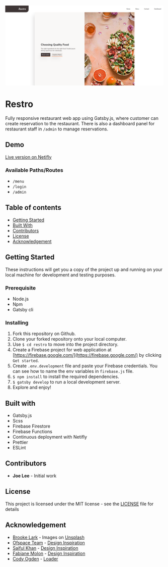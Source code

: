 ![Preview of Restro homepage](src/images/homepage-preview.png)

# Restro

Fully responsive restaurant web app using Gatsby.js, where customer can create reservation to the restaurant. There is also a dashboard panel for restaurant staff in `/admin` to manage reservations.

## Demo

[Live version on Netifly]()

### Available Paths/Routes

- `/menu`
- `/login`
- `/admin`

## Table of contents

- [Getting Started](https://github.com/joedravarol/restro#getting-started)
- [Built With](https://github.com/joedravarol/restro#built-with)
- [Contributors](https://github.com/joedravarol/restro#contributors)
- [License](https://github.com/joedravarol/restro#license)
- [Acknowledgement](https://github.com/joedravarol/restro#acknowledgement)

## Getting Started

These instructions will get you a copy of the project up and running on your local machine for development and testing purposes.

### Prerequisite

- Node.js
- Npm
- Gatsby cli

### Installing

1. Fork this repository on Github.
1. Clone your forked repository onto your local computer.
1. Use `$ cd restro` to move into the project directory.
1. Create a Firebase project for web application at [https://firebase.google.com/](https://firebase.google.com/) by clicking `Get started`.
1. Create `.env.development` file and paste your Firebase credentials. You can see how to name the env variables in `firebase.js` file.
1. `$ npm install` to install the required dependencies.
1. `$ gatsby develop` to run a local development server.
1. Explore and enjoy!

## Built with

- Gatsby.js
- Scss
- Firebase Firestore
- Firebase Functions
- Continuous deployment with Netifly
- Prettier
- ESLint

## Contributors

- **Joe Lee** - Initial work

## License

This project is licensed under the MIT license - see the [LICENSE](LICENSE) file for details

## Acknowledgement

- [Brooke Lark](http://brookelark.com/) - Images on [Unsplash](https://unsplash.com/@brookelark)
- [Ofspace Team](https://dribbble.com/ofspacedesign) - [Design Inspiration](https://dribbble.com/shots/5480149-Cafe-Bistro-Restaurant-landing-page)
- [Saiful Khan](https://dribbble.com/saifulkhan6) - [Design Inspiration](https://dribbble.com/shots/6114960-Food-Restaurant-Landing-Page)
- [Fabiane Molon](https://dribbble.com/fabianemolon) - [Design Inspiration](https://dribbble.com/shots/6848780-The-Brekky)
- [Cody Ogden](https://codyogden.com/) - [Loader](https://codepen.io/codyogden/pen/qxjKKy)
